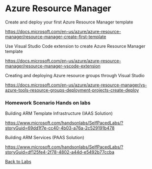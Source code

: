 # Azure Resource Manager
Create and deploy your first Azure Resource Manager template

<https://docs.microsoft.com/en-us/azure/azure-resource-manager/resource-manager-create-first-template> 

Use Visual Studio Code extension to create Azure Resource Manager template

<https://docs.microsoft.com/en-us/azure/azure-resource-manager/resource-manager-vscode-extension> 

Creating and deploying Azure resource groups through Visual Studio

<a href=https://docs.microsoft.com/en-us/azure/azure-resource-manager/vs-azure-tools-resource-groups-deployment-projects-create-deploy target="_blank">https://docs.microsoft.com/en-us/azure/azure-resource-manager/vs-azure-tools-resource-groups-deployment-projects-create-deploy</a>


### Homework Scenario Hands on labs 

Building ARM Template Infrastructure (IAAS Solution)

https://www.microsoft.com/handsonlabs/SelfPacedLabs/?storyGuid=69dd1f7e-cc40-4b03-a76a-2c529191b478


Building ARM Services (PAAS Solution)

https://www.microsoft.com/handsonlabs/SelfPacedLabs/?storyGuid=df125fe4-2f78-4802-a44d-e5492b77ccba

[Back to Labs](./01Labs.MD)